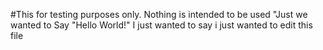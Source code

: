 #This for testing purposes only.
Nothing is intended to be used
"Just we wanted to Say "Hello World!"
I just wanted to say i just wanted to edit this file
